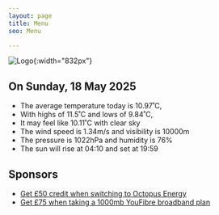 ```yaml
---
layout: page
title: Menu
seo: Menu

---
```


![Logo](/images/logo.jpg){:width="832px"}

<!-- weather_marker starts -->
## On Sunday, 18 May 2025

- The average temperature today is 10.97˚C,
- With highs of 11.5˚C and lows of 9.84˚C,
- It may feel like 10.11˚C with clear sky
- The wind speed is 1.34m/s and visibility is 10000m
- The pressure is 1022hPa and humidity is 76%
- The sun will rise at 04:10 and set at 19:59

<!-- weather_marker ends -->

## Sponsors

- [Get £50 credit when switching to Octopus Energy](https://bit.ly/3oD1nnS)
- [Get £75 when taking a 1000mb YouFibre broadband plan](https://aklam.io/91zWhU?)
